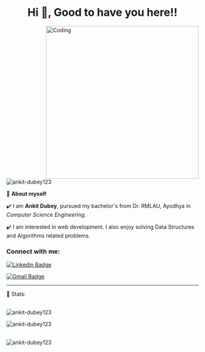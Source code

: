 <h1 align="center">Hi 👋, Good to have you here!!</h1>
<img align="right" alt="Coding" width="400" src="https://cdn.dribbble.com/users/1162077/screenshots/3848914/programmer.gif">
<p align="left"> <img src="https://komarev.com/ghpvc/?username=ankit-dubey123&label=Profile%20views&color=0e75b6&style=flat" alt="ankit-dubey123" /> </p>

🌱 **About myself** <br>

✔️ I am **Ankit Dubey**, pursued my bachelor's from Dr. RMLAU, Ayodhya in *Computer Science Engineering*. <br>

✔️ I am interested in web development. I also enjoy solving Data Structures and Algorithms related problems. <br>



<h3 align="left">Connect with me:</h3>

[![Linkedin Badge](https://img.shields.io/badge/-ankitdubey12-blue?style=flat-square&logo=Linkedin&logoColor=white&link=https://linkedin.com/in/ankitdubey12/)](https://linkedin.com/in/ankitdubey12/)

[![Gmail Badge](https://img.shields.io/badge/-ankit.dubey912518@gmail.com-c14438?style=flat-square&logo=Gmail&logoColor=white&link=mailto:ankit.dubey912518@gmail.com)](mailto:ankit.dubey912518@gmail.com)

---

<!-- STATISTICS ABOUT PROFILE -->

📶 Stats:<br><br>

<img align="left" src="https://github-readme-stats.vercel.app/api/top-langs?username=ankit-dubey123&show_icons=true&theme=gruvbox&locale=en&layout=compact" alt="ankit-dubey123" />

<br>

&nbsp;<img align="left" src="https://github-readme-stats.vercel.app/api?username=ankit-dubey123&show_icons=true&locale=en&theme=gruvbox&layout=compact" alt="ankit-dubey123" />

<br>

<img align="left" src="https://github-readme-streak-stats.herokuapp.com/?user=ankit-dubey123&show_icons=true&theme=gruvbox&locale=en&layout=compact" alt="ankit-dubey123" />
